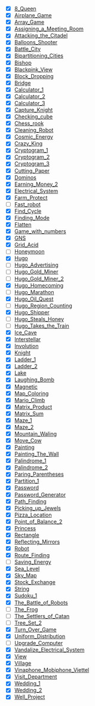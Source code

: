 ﻿- [x] [8_Queen](Problems/8_Queen/README.md)
- [x] [Airplane_Game](Problems/Airplane_Game/README.md)
- [x] [Array_Game](Problems/Array_Game/README.md)
- [x] [Assigning_a_Meeting_Room](Problems/Assigning_a_Meeting_Room/README.md)
- [x] [Attacking_the_Citadel](Problems/Attacking_the_Citadel/README.md)
- [x] [Balloons_Shooter](Problems/Balloons_Shooter/README.md)
- [x] [Battle_City](Problems/Battle_City/README.md)
- [x] [Bipartitioning_Cities](Problems/Bipartitioning_Cities/README.md)
- [x] [Bishop](Problems/Bishop/README.md)
- [x] [Blackpink_View](Problems/Blackpink_View/README.md)
- [x] [Block_Dropping](Problems/Block_Dropping/README.md)
- [x] [Bridge](Problems/Bridge/README.md)
- [x] [Calculator_1](Problems/Calculator_1/README.md)
- [x] [Calculator_2](Problems/Calculator_2/README.md)
- [x] [Calculator_3](Problems/Calculator_3/README.md)
- [x] [Capture_Knight](Problems/Capture_Knight/README.md)
- [x] [Checking_cube](Problems/Checking_cube/README.md)
- [x] [Chess_rook](Problems/Chess_rook/README.md)
- [x] [Cleaning_Robot](Problems/Cleaning_Robot/README.md)
- [x] [Cosmic_Energy](Problems/Cosmic_Energy/README.md)
- [x] [Crazy_King](Problems/Crazy_King/README.md)
- [x] [Cryptogram_1](Problems/Cryptogram_1/README.md)
- [x] [Cryptogram_2](Problems/Cryptogram_2/README.md)
- [x] [Cryptogram_3](Problems/Cryptogram_3/README.md)
- [x] [Cutting_Paper](Problems/Cutting_Paper/README.md)
- [x] [Dominos](Problems/Dominos/README.md)
- [x] [Earning_Money_2](Problems/Earning_Money_2/README.md)
- [x] [Electrical_System](Problems/Electrical_System/README.md)
- [x] [Farm_Protect](Problems/Farm_Protect/README.md)
- [ ] [Fast_robot](Problems/Fast_robot/README.md)
- [x] [Find_Cycle](Problems/Find_Cycle/README.md)
- [x] [Finding_Mode](Problems/Finding_Mode/README.md)
- [x] [Flatten](Problems/Flatten/README.md)
- [x] [Game_with_numbers](Problems/Game_with_numbers/README.md)
- [x] [GNS](Problems/GNS/README.md)
- [x] [Grid_Acid](Problems/Grid_Acid/README.md)
- [ ] [Honeymoon](Problems/Honeymoon/README.md)
- [x] [Hugo](Problems/Hugo/README.md)
- [ ] [Hugo_Advertising](Problems/Hugo_Advertising/README.md)
- [ ] [Hugo_Gold_Miner](Problems/Hugo_Gold_Miner/README.md)
- [ ] [Hugo_Gold_Miner_2](Problems/Hugo_Gold_Miner_2/README.md)
- [x] [Hugo_Homecoming](Problems/Hugo_Homecoming/README.md)
- [ ] [Hugo_Marathon](Problems/Hugo_Marathon/README.md)
- [x] [Hugo_Oil_Quest](Problems/Hugo_Oil_Quest/README.md)
- [ ] [Hugo_Region_Counting](Problems/Hugo_Region_Counting/README.md)
- [x] [Hugo_Shipper](Problems/Hugo_Shipper/README.md)
- [ ] [Hugo_Steals_Honey](Problems/Hugo_Steals_Honey/README.md)
- [ ] [Hugo_Takes_the_Train](Problems/Hugo_Takes_the_Train/README.md)
- [x] [Ice_Cave](Problems/Ice_Cave/README.md)
- [x] [Interstellar](Problems/Interstellar/README.md)
- [x] [Involution](Problems/Involution/README.md)
- [x] [Knight](Problems/Knight/README.md)
- [x] [Ladder_1](Problems/Ladder_1/README.md)
- [x] [Ladder_2](Problems/Ladder_2/README.md)
- [x] [Lake](Problems/Lake/README.md)
- [x] [Laughing_Bomb](Problems/Laughing_Bomb/README.md)
- [x] [Magnetic](Problems/Magnetic/README.md)
- [x] [Map_Coloring](Problems/Map_Coloring/README.md)
- [x] [Mario_Climb](Problems/Mario_Climb/README.md)
- [x] [Matrix_Product](Problems/Matrix_Product/README.md)
- [x] [Matrix_Sum](Problems/Matrix_Sum/README.md)
- [x] [Maze_1](Problems/Maze_1/README.md)
- [x] [Maze_2](Problems/Maze_2/README.md)
- [x] [Mountain_Waling](Problems/Mountain_Walking/README.md)
- [x] [Move_Cow](Problems/Move_Cow/README.md)
- [x] [Painting](Problems/Painting/README.md)
- [x] [Painting_The_Wall](Problems/Painting_The_Wall/README.md)
- [x] [Palindrome_1](Problems/Palindrome_1/README.md)
- [x] [Palindrome_2](Problems/Palindrome_2/README.md)
- [x] [Paring_Parentheses](Problems/Paring_Parentheses/README.md)
- [x] [Partition_1](Problems/Partition_1/README.md)
- [x] [Password](Problems/Password/README.md)
- [x] [Password_Generator](Problems/Password_Generator/README.md)
- [x] [Path_Finding](Problems/Path_Finding/README.md)
- [x] [Picking_up_Jewels](Problems/Picking_up_Jewels/README.md)
- [x] [Pizza_Location](Problems/Pizza_Location/README.md)
- [x] [Point_of_Balance_2](Problems/Point_of_Balance_2/README.md)
- [x] [Princess](Problems/Princess/README.md)
- [x] [Rectangle](Problems/Rectangle/README.md)
- [x] [Reflecting_Mirrors](Problems/Reflecting_Mirrors/README.md)
- [x] [Robot](Problems/Robot/README.md)
- [x] [Route_Finding](Problems/Route_Finding/README.md)
- [ ] [Saving_Energy](Problems/Saving_Energy/README.md)
- [x] [Sea_Level](Problems/Sea_Level/README.md)
- [x] [Sky_Map](Problems/Sky_Map/README.md)
- [x] [Stock_Exchange](Problems/Stock_Exchange/README.md)
- [x] [String](Problems/String/README.md)
- [x] [Sudoku_1](Problems/Sudoku_1/README.md)
- [x] [The_Battle_of_Robots](Problems/The_Battle_of_Robots/README.md)
- [ ] [The_Frog](Problems/The_Frog/README.md)
- [ ] [The_Settlers_of_Catan](Problems/The_Settlers_of_Catan/README.md)
- [ ] [Tree_Set_2](Problems/Tree_Set_2/README.md)
- [x] [Turn_Over_Game](Problems/Turn_Over_Game/README.md)
- [x] [Uniform_Distribution](Problems/Uniform_Distribution/README.md)
- [ ] [Upgrade_Computer](Problems/Upgrade_Computer/README.md)
- [x] [Vandalize_Electrical_System](Problems/Vandalize_Electrical_System/README.md)
- [x] [View](Problems/View/README.md)
- [x] [Village](Problems/Village/README.md)
- [x] [Vinaphone_Mobiphone_Viettel](Problems/Vinaphone_Mobiphone_Viettel/README.md)
- [x] [Visit_Department](Problems/Visit_Department/README.md)
- [x] [Wedding_1](Problems/Wedding_1/README.md)
- [x] [Wedding_2](Problems/Wedding_2/README.)
- [x] [Well_Project](Problems/Well_Project/README.md)